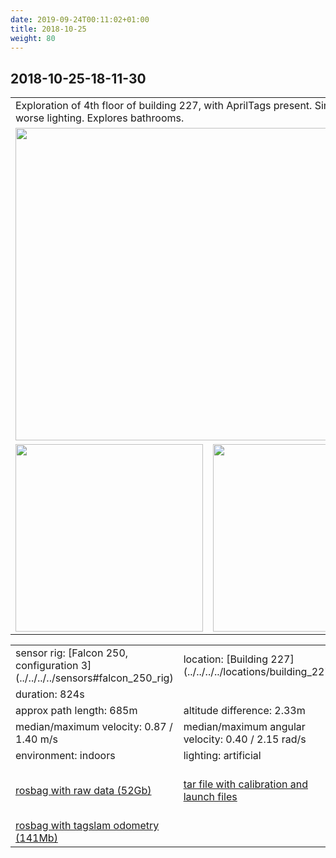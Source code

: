 ```yaml
---
date: 2019-09-24T00:11:02+01:00
title: 2018-10-25
weight: 80
---
```

## 2018-10-25-18-11-30
<a name="top_floor"></a>
<table>
<tr>
<td colspan="3">Exploration of 4th floor of building 227, with
AprilTags present. Similar to sequence <a
href="../../2018-11-08/2018-11-08/#top_floor_seq">2018-11-08-13-10-31</a>,
but with worse lighting. Explores bathrooms.
</td>
</tr>
<tr>
<td colspan="3"><a href="http://visiondata.cis.upenn.edu/grasp_multicam/ovc/2018-10-25/18-11-30/2018-10-25-18-11-30.mp4"><img src="../2018-10-25-18-11-30_video.jpg" width="500"/></a></td>
</tr>
<tr>
<td><img src="../2018-10-25-18-11-30_top_down.png" height="300"/></td>
<td><img src="../2018-10-25-18-11-30_at_angle.png" height="300"/></td>
<td><img src="../2018-10-25-18-11-30_close_up.png" height="300"/></td>
</tr>
</table>
<table>
<tr>
<td>sensor rig: [Falcon 250, configuration 3](../../../../sensors#falcon_250_rig)</td>
<td>location: [Building 227](../../../../locations/building_227)</td>
</tr>
<tr><td>duration: 824s</td></tr>
<tr><td>approx path length: 685m</td><td>altitude difference: 2.33m</td></tr>
<tr>
<td>median/maximum velocity: 0.87 / 1.40 m/s</td>
<td>median/maximum angular velocity: 0.40 / 2.15 rad/s</td>
</tr>
<tr>
<td>environment: indoors</td><td>lighting: artificial</td><td>tags: yes</td>
</tr>
<tr>
<td>
<a href="http://visiondata.cis.upenn.edu/grasp_multicam/falcam/2018-10-25/18-11-30/2018-10-25-18-11-30.bag">rosbag with raw data (52Gb)</a>
</td>
<td>
<a href="http://visiondata.cis.upenn.edu/grasp_multicam/falcam/2018-10-25/18-11-30/config_files.tar">tar file with calibration and launch files</a>
</td>
<td>
<a href="http://visiondata.cis.upenn.edu/grasp_multicam/falcam/2018-10-25/18-11-30/2018-10-25-18-11-30_odom.bag">rosbag with odometry (135Mb)</a>
</td>
</tr>
<tr>
<td>
<a href="http://visiondata.cis.upenn.edu/grasp_multicam/falcam/2018-10-25/18-11-30/2018-10-25-18-11-30_tagslam.bag">rosbag with tagslam odometry (141Mb)</a>
</td>
</tr>
</table>

